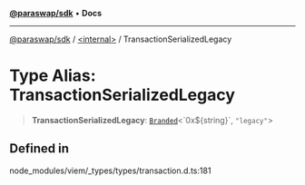 [**@paraswap/sdk**](../../README.md) • **Docs**

***

[@paraswap/sdk](../../globals.md) / [\<internal\>](../README.md) / TransactionSerializedLegacy

# Type Alias: TransactionSerializedLegacy

> **TransactionSerializedLegacy**: [`Branded`](Branded.md)\<\`0x$\{string\}\`, `"legacy"`\>

## Defined in

node\_modules/viem/\_types/types/transaction.d.ts:181
